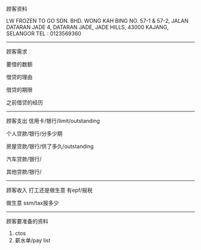 顾客资料

LW FROZEN TO GO SDN. BHD. WONG KAH BING NO. 57-1 & 57-2, JALAN DATARAN JADE 4, DATARAN JADE, JADE HILLS, 43000 KAJANG, SELANGOR TEL : 0123569360

-----------------
顾客需求


要借的数额

借贷的理由

借贷的期限

之前借贷的经历


--------------
顾客支出
信用卡/银行/limit/outstanding


个人贷款/银行/分多少期

房屋贷款/银行/供了多久/outstanding

汽车贷款/银行/


其他贷款/银行/

-----------
顾客收入
打工还是做生意
有epf/报税

做生意 ssm/tax报多少

-------
顾客要准备的资料
1. ctos
2. 薪水单/pay list





